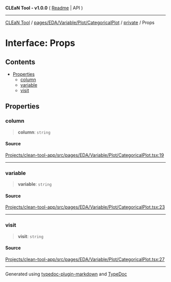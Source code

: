 **CLEaN Tool - v1.0.0** ( [Readme](../../../../../../../README.md) \| API )

***

[CLEaN Tool](../../../../../../../modules.md) / [pages/EDA/Variable/Plot/CategoricalPlot](../../README.md) / [private](../README.md) / Props

# Interface: Props

## Contents

- [Properties](Props.md#properties)
  - [column](Props.md#column)
  - [variable](Props.md#variable)
  - [visit](Props.md#visit)

## Properties

### column

> **column**: `string`

#### Source

[Projects/clean-tool-app/src/pages/EDA/Variable/Plot/CategoricalPlot.tsx:19](https://github.com/yuckyh/clean-tool-app/)

***

### variable

> **variable**: `string`

#### Source

[Projects/clean-tool-app/src/pages/EDA/Variable/Plot/CategoricalPlot.tsx:23](https://github.com/yuckyh/clean-tool-app/)

***

### visit

> **visit**: `string`

#### Source

[Projects/clean-tool-app/src/pages/EDA/Variable/Plot/CategoricalPlot.tsx:27](https://github.com/yuckyh/clean-tool-app/)

***

Generated using [typedoc-plugin-markdown](https://www.npmjs.com/package/typedoc-plugin-markdown) and [TypeDoc](https://typedoc.org/)
